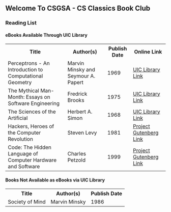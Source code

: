 ## Welcome To CSGSA - CS Classics Book Club

### Reading List
#### eBooks Available Through UIC Library
<table>
  <tr>
    <th>Title</th><th>Author(s)</th><th>Publish Date</th><th>Online Link</th>
  </tr>
  <tr>
    <td>Perceptrons - An Introduction to Computational Geometry</td>
    <td>Marvin Minsky and Seymour A. Papert</td>
    <td>1969</td>
    <td><a href="https://bit.ly/2YrPHuu">UIC Library Link</a></td>
  </tr>
  <tr>
    <td>The Mythical Man-Month: Essays on Software Engineering</td>
    <td>Fredrick Brooks</td>
    <td>1975</td>
    <td><a href="https://bit.ly/3aWwC6r">UIC Library Link</a></td>
  </tr>
  <tr>
    <td>The Sciences of the Artificial</td>
    <td>Herbert A. Simon</td>
    <td>1968</td>
    <td><a href="https://bit.ly/2SmJRH1">UIC Library Link</a></td>
  </tr>
  <tr>
    <td>Hackers, Heroes of the Computer Revolution</td>
    <td>Steven Levy</td>
    <td>1981</td>
    <td><a href="https://www.gutenberg.org/ebooks/729">Project Gutenberg  Link</td>
  </tr>
  <tr>
    <td>Code: The Hidden Language of Computer Hardware and Software</td>
    <td> Charles Petzold</td>
    <td>1999</td>
    <td><a href="https://bit.ly/3d7jjkP">Project Gutenberg  Link</td>
  </tr>  
</table>

#### Books Not Available as eBooks via UIC Library
<table>
  <tr><th>Title</th><th>Author(s)</th><th>Publish Date</th></tr>
  <tr>
    <td>Society of Mind</td>
    <td>Marvin Minsky</td>
    <td>1986</td>
  </tr>
</table>
